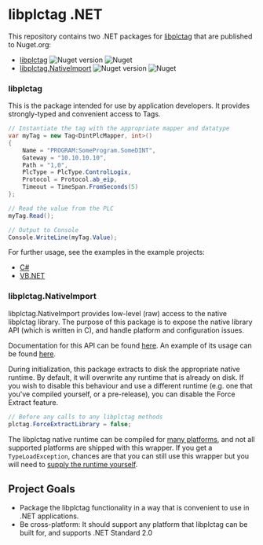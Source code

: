 # libplctag .NET

This repository contains two .NET packages for [libplctag](https://github.com/libplctag/libplctag) that are published to Nuget.org:
* [libplctag](https://www.nuget.org/packages/libplctag/) ![Nuget version](https://img.shields.io/nuget/vpre/libplctag) ![Nuget](https://img.shields.io/nuget/dt/libplctag)
* [libplctag.NativeImport](https://www.nuget.org/packages/libplctag.NativeImport/) ![Nuget version](https://img.shields.io/nuget/vpre/libplctag.NativeImport) ![Nuget](https://img.shields.io/nuget/dt/libplctag.NativeImport)


### libplctag

This is the package intended for use by application developers. It provides strongly-typed and convenient access to Tags.

```csharp
// Instantiate the tag with the appropriate mapper and datatype
var myTag = new Tag<DintPlcMapper, int>()
{
    Name = "PROGRAM:SomeProgram.SomeDINT",
    Gateway = "10.10.10.10",
    Path = "1,0",
    PlcType = PlcType.ControlLogix,
    Protocol = Protocol.ab_eip,
    Timeout = TimeSpan.FromSeconds(5)
};

// Read the value from the PLC
myTag.Read();

// Output to Console
Console.WriteLine(myTag.Value);
```

For further usage, see the examples in the example projects:

* [C#](https://github.com/libplctag/libplctag.NET/tree/master/src/Examples/CSharp%20DotNetCore)
* [VB.NET](https://github.com/libplctag/libplctag.NET/blob/master/src/Examples/VB.NET%20DotNetCore/Program.vb)


### libplctag.NativeImport

libplctag.NativeImport provides low-level (raw) access to the native libplctag library.
The purpose of this package is to expose the native library API (which is written in C), and handle platform and configuration issues.

Documentation for this API can be found [here](https://github.com/libplctag/libplctag/wiki/API). An example of its usage can be found [here](https://github.com/libplctag/libplctag.NET/blob/master/src/Examples/CSharp%20DotNetCore/NativeImportExample.cs).

During initialization, this package extracts to disk the appropriate native runtime. By default, it will overwrite any runtime that is already on disk. If you wish to disable this behaviour and use a different runtime (e.g. one that you've compiled yourself, or a pre-release), you can disable the Force Extract feature.

```csharp
// Before any calls to any libplctag methods
plctag.ForceExtractLibrary = false;
```

The libplctag native runtime can be compiled for [many platforms](https://github.com/libplctag/libplctag#platform-support), and not all supported platforms are shipped with this wrapper. If you get a `TypeLoadException`, chances are that you can still use this wrapper but you will need to [supply the runtime yourself](https://github.com/libplctag/libplctag/blob/master/BUILD.md).


## Project Goals

* Package the libplctag functionality in a way that is convenient to use in .NET applications.
* Be cross-platform: It should support any platform that libplctag can be built for, and supports .NET Standard 2.0
